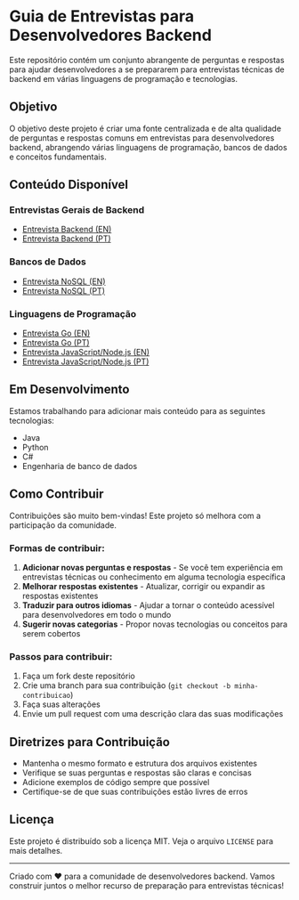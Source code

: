 # Guia de Entrevistas para Desenvolvedores Backend

Este repositório contém um conjunto abrangente de perguntas e respostas para ajudar desenvolvedores a se prepararem para entrevistas técnicas de backend em várias linguagens de programação e tecnologias.

## Objetivo

O objetivo deste projeto é criar uma fonte centralizada e de alta qualidade de perguntas e respostas comuns em entrevistas para desenvolvedores backend, abrangendo várias linguagens de programação, bancos de dados e conceitos fundamentais.

## Conteúdo Disponível

### Entrevistas Gerais de Backend
- [Entrevista Backend (EN)](interview-backend-en.md)
- [Entrevista Backend (PT)](interview-backend-pt.md)

### Bancos de Dados
- [Entrevista NoSQL (EN)](interview-NoSQL.md)
- [Entrevista NoSQL (PT)](interview-NoSQL-pt.md)

### Linguagens de Programação
- [Entrevista Go (EN)](interview-go.md)
- [Entrevista Go (PT)](interview-go-pt.md)
- [Entrevista JavaScript/Node.js (EN)](interview-javascript.md)
- [Entrevista JavaScript/Node.js (PT)](interview-javascript-pt.md)

## Em Desenvolvimento
Estamos trabalhando para adicionar mais conteúdo para as seguintes tecnologias:
- Java
- Python
- C#
- Engenharia de banco de dados

## Como Contribuir

Contribuições são muito bem-vindas! Este projeto só melhora com a participação da comunidade.

### Formas de contribuir:
1. **Adicionar novas perguntas e respostas** - Se você tem experiência em entrevistas técnicas ou conhecimento em alguma tecnologia específica
2. **Melhorar respostas existentes** - Atualizar, corrigir ou expandir as respostas existentes
3. **Traduzir para outros idiomas** - Ajudar a tornar o conteúdo acessível para desenvolvedores em todo o mundo
4. **Sugerir novas categorias** - Propor novas tecnologias ou conceitos para serem cobertos

### Passos para contribuir:
1. Faça um fork deste repositório
2. Crie uma branch para sua contribuição (`git checkout -b minha-contribuicao`)
3. Faça suas alterações
4. Envie um pull request com uma descrição clara das suas modificações

## Diretrizes para Contribuição
- Mantenha o mesmo formato e estrutura dos arquivos existentes
- Verifique se suas perguntas e respostas são claras e concisas
- Adicione exemplos de código sempre que possível
- Certifique-se de que suas contribuições estão livres de erros

## Licença

Este projeto é distribuído sob a licença MIT. Veja o arquivo `LICENSE` para mais detalhes.

---

Criado com ❤️ para a comunidade de desenvolvedores backend. Vamos construir juntos o melhor recurso de preparação para entrevistas técnicas! 